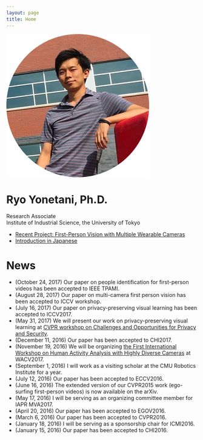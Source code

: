 ```yaml
---
layout: page
title: Home
---
```


![cover](/images/me.png)

# Ryo Yonetani, Ph.D.

Research Associate  
Institute of Industrial Science, the University of Tokyo

- [Recent Project: First-Person Vision with Multiple Wearable Cameras](/2017/11/01/overview.html)
- [Introduction in Japanese](/profile_j/)

# News
- (October 24, 2017) Our paper on people identification for first-person videos has been accepted to IEEE TPAMI.
- (August 28, 2017) Our paper on multi-camera first person vision has been accepted to ICCV workshop.
- (July 16, 2017) Our paper on privacy-preserving visual learning has been accepted to ICCV2017.
- (May 31, 2017) We will present our work on privacy-preserving visual learning at [CVPR workshop on Challenges and Opportunities for Privacy and Security](http://vision.soic.indiana.edu/bright-and-dark-workshop-2017/cvpr2017.html).
- (December 11, 2016) Our paper has been accepted to CHI2017.
- (November 19, 2016) We will be organizing [the First International Workshop on Human Activity Analysis with Highly Diverse Cameras](http://printeps.org/HDC2017/) at WACV2017.
- (September 1, 2016) I will work as a visiting scholar at the CMU Robotics Institute for a year.
- (July 12, 2016) Our paper has been accepted to ECCV2016.
- (June 16, 2016) The extended version of our CVPR2015 work (ego-surfing first-person videos) is now available on the arXiv.
- (May 17, 2016) I will be serving as an organizing committee member for IAPR MVA2017.
- (April 20, 2016) Our paper has been accepted to EGOV2016.
- (March 6, 2016) Our paper has been accepted to CVPR2016.
- (January 18, 2016) I will be serving as a sponsorship chair for ICMI2016.
- (January 15, 2016) Our paper has been accepted to CHI2016.
